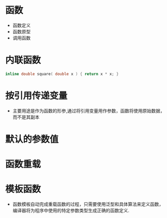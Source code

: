 # 函数
- 函数定义
- 函数原型
- 调用函数

# 内联函数
```c++
inline double square( double x ) { return x * x; }
```

# 按引用传递变量
- 主要用途是作为函数的形参,通过将引用变量用作参数，函数将使用原始数据，而不是其副本

# 默认的参数值

# 函数重载

# 模板函数
- 函数模板自动完成重载函数的过程，只需要使用泛型和具体算法来定义函数，编译器将为程序中使用的特定参数类型生成正确的函数定义.
